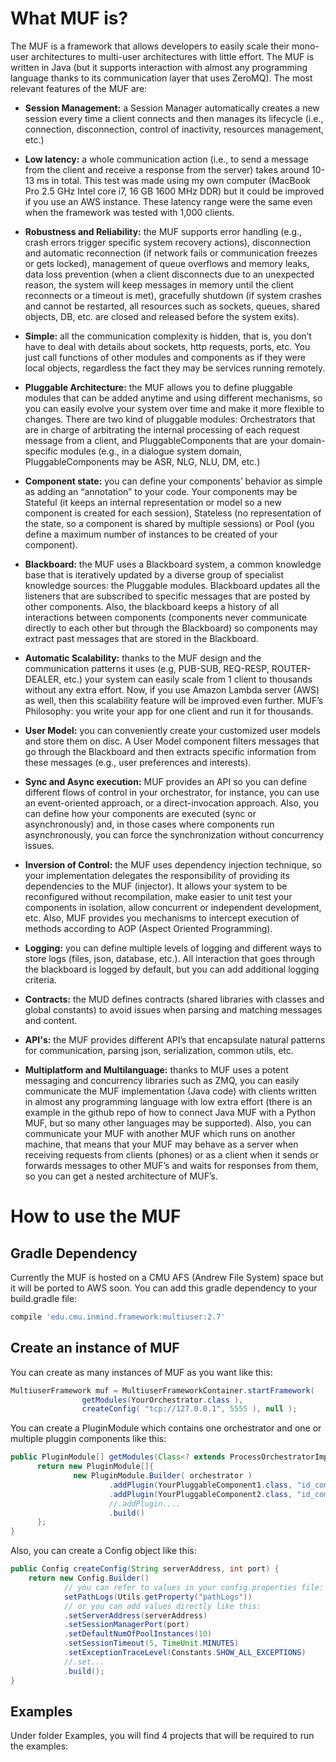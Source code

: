 # What MUF is?

The MUF is a framework that allows developers to easily scale their mono-user architectures to multi-user architectures with little effort. The MUF is written in Java (but it supports interaction with almost any programming language thanks to its communication layer that uses ZeroMQ). The most relevant features of the MUF are:

* **Session Management:** a Session Manager automatically creates a new session every time a client connects and then manages its lifecycle (i.e., connection, disconnection, control of inactivity, resources management, etc.) 

* **Low latency:** a whole communication action (i.e., to send a message from the client and receive a response from the server) takes around 10-13 ms in total. This test was made using my own computer (MacBook Pro 2.5 GHz Intel core i7, 16 GB 1600 MHz DDR) but it could be improved if you use an AWS instance. These latency range were the same even when the framework was tested with 1,000 clients. 

* **Robustness and Reliability:** the MUF supports error handling (e.g., crash errors trigger specific system recovery actions), disconnection and automatic reconnection (if network fails or communication freezes or gets locked), management of queue overflows and memory leaks, data loss prevention (when a client disconnects due to an unexpected reason, the system will keep messages in memory until the client reconnects or a timeout is met), gracefully shutdown (if system crashes and cannot be restarted, all resources such as sockets, queues, shared objects, DB, etc. are closed and released before the system exits). 

* **Simple:** all the communication complexity is hidden, that is, you don’t have to deal with details about sockets, http requests, ports, etc. You just call functions of other modules and components as if they were local objects, regardless the fact they may be services running remotely. 

* **Pluggable Architecture:** the MUF allows you to define pluggable modules that can be added anytime and using different mechanisms, so you can easily evolve your system over time and make it more flexible to changes. There are two kind of pluggable modules: Orchestrators that are in charge of arbitrating the internal processing of each request message from a client, and PluggableComponents that are your domain-specific modules (e.g., in a dialogue system domain, PluggableComponents may be ASR, NLG, NLU, DM, etc.) 

* **Component state:** you can define your components’ behavior as simple as adding an “annotation” to your code. Your components may be Stateful (it keeps an internal representation or model so a new component is created for each session), Stateless (no representation of the state, so a component is shared by multiple sessions) or Pool (you define a maximum number of instances to be created of your component). 

* **Blackboard:** the MUF uses a Blackboard system, a common knowledge base that is iteratively updated by a diverse group of specialist knowledge sources: the Pluggable modules. Blackboard updates all the listeners that are subscribed to specific messages that are posted by other components. Also, the blackboard keeps a history of all interactions between components (components never communicate directly to each other but through the Blackboard) so components may extract past messages that are stored in the Blackboard.

* **Automatic Scalability:** thanks to the MUF design and the communication patterns it uses (e.g, PUB-SUB, REQ-RESP, ROUTER-DEALER, etc.) your system can easily scale from 1 client to thousands without any extra effort. Now, if you use Amazon Lambda server (AWS) as well, then this scalability feature will be improved even further. MUF’s Philosophy: you write your app for one client and run it for thousands. 

* **User Model:** you can conveniently create your customized user models and store them on disc. A User Model component filters messages that go through the Blackboard and then extracts specific information from these messages (e.g., user preferences and interests). 

* **Sync and Async execution:** MUF provides an API so you can define different flows of control in your orchestrator, for instance, you can use an event-oriented approach, or a direct-invocation approach. Also, you can define how your components are executed (sync or asynchronously) and, in those cases where components run asynchronously, you can force the synchronization without concurrency issues. 

* **Inversion of Control:** the MUF uses dependency injection technique, so your implementation delegates the responsibility of providing its dependencies to the MUF (injector). It allows your system to be reconfigured without recompilation, make easier to unit test your components in isolation, allow concurrent or independent development, etc. Also, MUF provides you mechanisms to intercept execution of methods according to AOP (Aspect Oriented Programming). 

* **Logging:** you can define multiple levels of logging and different ways to store logs (files, json, database, etc.). All interaction that goes through the blackboard is logged by default, but you can add additional logging criteria. 

* **Contracts:** the MUD defines contracts (shared libraries with classes and global constants) to avoid issues when parsing and matching messages and content. 

* **API's:** the MUF provides different API’s that encapsulate natural patterns for communication, parsing json, serialization, common utils, etc. 

* **Multiplatform and Multilanguage:** thanks to MUF uses a potent messaging and concurrency libraries such as ZMQ, you can easily communicate the MUF implementation (Java code) with clients written in almost any programming language with low extra effort (there is an example in the github repo of how to connect Java MUF with a Python MUF, but so many other languages may be supported). Also, you can communicate your MUF with another MUF which runs on another machine, that means that your MUF may behave as a server when receiving requests from clients (phones) or as a client when it sends or forwards messages to other MUF’s and waits for responses from them, so you can get a nested architecture of MUF’s.

# How to use the MUF

## Gradle Dependency

Currently the MUF is hosted on a CMU AFS (Andrew File System) space but it will be ported to AWS soon. You can add this gradle dependency to your build.gradle file:

```gradle
compile 'edu.cmu.inmind.framework:multiuser:2.7'
```

## Create an instance of MUF

You can create as many instances of MUF as you want like this:

```java
MultiuserFramework muf = MultiuserFrameworkContainer.startFramework(
                getModules(YourOrchestrator.class ),
                createConfig( "tcp://127.0.0.1", 5555 ), null );
```

You can create a PluginModule which contains one orchestrator and one or multiple pluggin components like this:

```java
public PluginModule[] getModules(Class<? extends ProcessOrchestratorImpl> orchestrator){
      return new PluginModule[]{
              new PluginModule.Builder( orchestrator )
                      .addPlugin(YourPluggableComponent1.class, "id_comp_1")
                      .addPlugin(YourPluggableComponent2.class, "id_comp_2")
                      //.addPlugin....
                      .build()
      };
}
```

Also, you can create a Config object like this:

```java
public Config createConfig(String serverAddress, int port) {
    return new Config.Builder()
            // you can refer to values in your config.properties file:
            setPathLogs(Utils.getProperty("pathLogs"))
            // or you can add values directly like this:
            .setServerAddress(serverAddress)
            .setSessionManagerPort(port)
            .setDefaultNumOfPoolInstances(10)           
            .setSessionTimeout(5, TimeUnit.MINUTES)
            .setExceptionTraceLevel(Constants.SHOW_ALL_EXCEPTIONS)
            //.set...
            .build();
}
```

## Examples

Under folder Examples, you will find 4 projects that will be required to run the examples:
